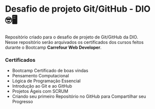 # Desafio de projeto Git/GitHub - DIO 🤓🖥️
Repositório criado para o desafio de projeto de Git/GitHub da DIO.<br>
Nesse repositório serão arquivados os certificados dos cursos feitos durante o Bootcamp **Carrefour Web Developer**.

### Certificados

- Bootcamp Certificado de boas vindas
- Pensamento Computacional
- Lógica de Programação Essencial
- Introdução ao Git e ao GitHub 
- Projetos Ágeis com SCRUM
- Criando seu primeiro Repositório no GitHub para Compartilhar seu Progresso
